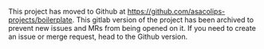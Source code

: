 This project has moved to Github at https://github.com/asacolips-projects/boilerplate. This gitlab version of the project has been archived to prevent new issues and MRs from being opened on it. If you need to create an issue or merge request, head to the Github version.
